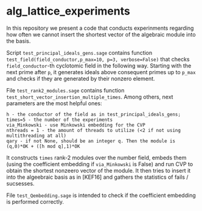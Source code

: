 # alg_lattice_experiments
In this repository we present a code that conducts experinments regarding how often we cannot insert the shortest vector of the algebraic module into the basis.

Script `test_principal_ideals_gens.sage` contains function `test_field(field_conductor,p_max=10, p=3, verbose=False)` that checks `field_conductor`-th cyclotomic field in the following way. Starting with the next prime after `p`, it generates ideals above consequent primes up to `p_max` and checks if they are generated by their nonzero element.

File `test_rank2_modules.sage` contains function `test_short_vector_insertion_multiple_times`. Among others, next parameters are the most helpful ones:

    h - the conductor of the field as in test_principal_ideals_gens;
    times=5 - the number of the experiments
    via_Minkowski - use Minkowski embedding for the CVP
    nthreads = 1 - the amount of threads to utilize (<2 if not using multithreading at all)
    qary - if not None, should be an integer q. Then the module is (q,0)*OK + ([h mod q],1)*OK
    
It constructs `times` rank-2 modules over the number field, embeds them (using the coefficient embedding if `via_Minkowski` is False) and run CVP to obtain the shortest nonzeero vector of the module. It then tries to insert it into the algeebraic basis as in [KEF16] and gathers the statistics of fails / sucsesses.

File `test_Qembedding.sage` is intended to check if the coefficient embedding is performed correctly. 
